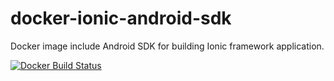 # docker-ionic-android-sdk
Docker image include Android SDK for building Ionic framework application.

[![Docker Build Status](https://img.shields.io/docker/build/cagianx/docker-ionic-android-sdk.svg)](https://hub.docker.com/r/cagianx/docker-ionic-android-sdk/)


